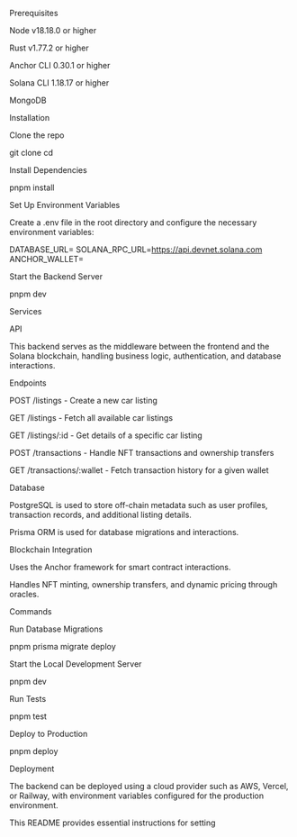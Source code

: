 Prerequisites

Node v18.18.0 or higher

Rust v1.77.2 or higher

Anchor CLI 0.30.1 or higher

Solana CLI 1.18.17 or higher

MongoDB

Installation

Clone the repo

git clone <repo-url>
cd <backend-repo-name>

Install Dependencies

pnpm install

Set Up Environment Variables

Create a .env file in the root directory and configure the necessary environment variables:

DATABASE_URL=<your-database-url>
SOLANA_RPC_URL=https://api.devnet.solana.com
ANCHOR_WALLET=<path-to-your-wallet-keypair>

Start the Backend Server

pnpm dev

Services

API

This backend serves as the middleware between the frontend and the Solana blockchain, handling business logic, authentication, and database interactions.

Endpoints

POST /listings - Create a new car listing

GET /listings - Fetch all available car listings

GET /listings/:id - Get details of a specific car listing

POST /transactions - Handle NFT transactions and ownership transfers

GET /transactions/:wallet - Fetch transaction history for a given wallet

Database

PostgreSQL is used to store off-chain metadata such as user profiles, transaction records, and additional listing details.

Prisma ORM is used for database migrations and interactions.

Blockchain Integration

Uses the Anchor framework for smart contract interactions.

Handles NFT minting, ownership transfers, and dynamic pricing through oracles.

Commands

Run Database Migrations

pnpm prisma migrate deploy

Start the Local Development Server

pnpm dev

Run Tests

pnpm test

Deploy to Production

pnpm deploy

Deployment

The backend can be deployed using a cloud provider such as AWS, Vercel, or Railway, with environment variables configured for the production environment.

This README provides essential instructions for setting